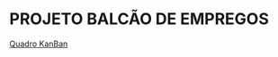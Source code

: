 # PROJETO BALCÃO DE EMPREGOS

[Quadro KanBan](https://trello.com/c/WgYzxkV5/1-planejamento-kanban-do-projeto "Trello")
